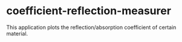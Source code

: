 # coefficient-reflection-measurer
This application plots the reflection/absorption coefficient of certain material.



